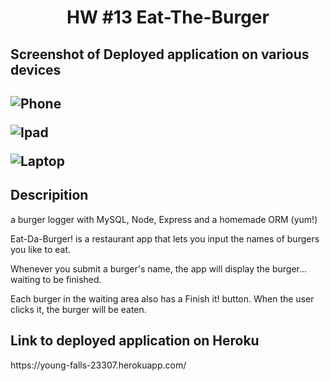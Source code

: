 <h1 align = "center" > HW #13 Eat-The-Burger </h1>

<h2>Screenshot of Deployed application on various devices<h2>
  
![Phone](https://user-images.githubusercontent.com/61447353/101444874-7b7b9280-38ee-11eb-9365-841e69d4eabb.PNG)

![Ipad](https://user-images.githubusercontent.com/61447353/101444877-7b7b9280-38ee-11eb-849f-f5211899a6ce.PNG)

![Laptop](https://user-images.githubusercontent.com/61447353/101444878-7c142900-38ee-11eb-97a6-674ab456fbbe.PNG)

<h2> Descripition </h2>

a burger logger with MySQL, Node, Express and a homemade ORM (yum!)

Eat-Da-Burger! is a restaurant app that lets you input the names of burgers you like to eat.

Whenever you submit a burger's name, the app will display the burger... waiting to be finished.

Each burger in the waiting area also has a Finish it! button. When the user clicks it, the burger will be eaten.


<h2> Link to deployed application on Heroku</h2> https://young-falls-23307.herokuapp.com/

